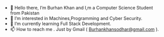 - 👋 Hello there, I’m Burhan Khan and I,m a Computer Science Student from Pakistan
- 👀 I’m interested in Machines,Programming and Cyber Security.
- 🌱 I’m currently learning Full Stack Development.
- 📫 How to reach me . Just by Gmail ( Burhankhansodhar@gmail.com ).

<!---
ITZ-BURHAN-KHAN/ITZ-BURHAN-KHAN is a ✨ special ✨ repository because its `README.md` (this file) appears on your GitHub profile.
You can click the Preview link to take a look at your changes.
--->
